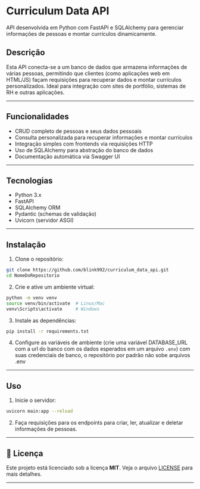 # Curriculum Data API

API desenvolvida em Python com FastAPI e SQLAlchemy para gerenciar informações de pessoas e montar currículos dinamicamente.

## Descrição

Esta API conecta-se a um banco de dados que armazena informações de várias pessoas, permitindo que clientes (como aplicações web em HTML/JS) façam requisições para recuperar dados e montar currículos personalizados. Ideal para integração com sites de portfólio, sistemas de RH e outras aplicações.

---

## Funcionalidades

* CRUD completo de pessoas e seus dados pessoais
* Consulta personalizada para recuperar informações e montar currículos
* Integração simples com frontends via requisições HTTP
* Uso de SQLAlchemy para abstração do banco de dados
* Documentação automática via Swagger UI

---

## Tecnologias

* Python 3.x
* FastAPI
* SQLAlchemy ORM
* Pydantic (schemas de validação)
* Uvicorn (servidor ASGI)

---

## Instalação

1. Clone o repositório:

```bash
git clone https://github.com/blink992/curriculum_data_api.git
cd NomeDoRepositorio
```

2. Crie e ative um ambiente virtual:

```bash
python -m venv venv
source venv/bin/activate  # Linux/Mac
venv\Scripts\activate     # Windows
```

3. Instale as dependências:

```bash
pip install -r requirements.txt
```

4. Configure as variáveis de ambiente (crie uma variável DATABASE_URL com a url do banco com os dados esperados em um arquivo `.env`) com suas credenciais de banco, o repositório por padrão não sobe arquivos .env

---

## Uso

1. Inicie o servidor:

```bash
uvicorn main:app --reload
```


2. Faça requisições para os endpoints para criar, ler, atualizar e deletar informações de pessoas.

---

## 📝 Licença

Este projeto está licenciado sob a licença **MIT**. Veja o arquivo [LICENSE](./LICENSE.md) para mais detalhes.

-----

